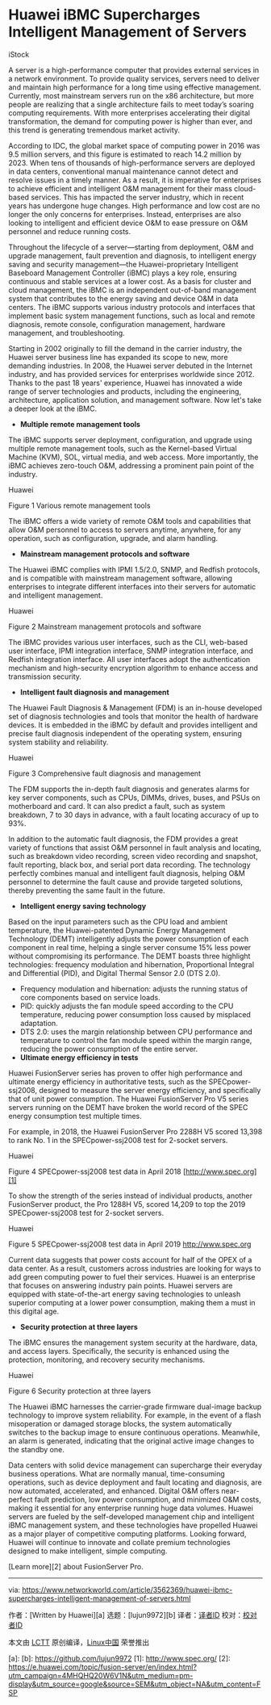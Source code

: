 [#]: collector: (lujun9972)
[#]: translator: ( )
[#]: reviewer: ( )
[#]: publisher: ( )
[#]: url: ( )
[#]: subject: (Huawei iBMC Supercharges Intelligent Management of Servers)
[#]: via: (https://www.networkworld.com/article/3562369/huawei-ibmc-supercharges-intelligent-management-of-servers.html)
[#]: author: (Written by Huawei )

Huawei iBMC Supercharges Intelligent Management of Servers
======

iStock

A server is a high-performance computer that provides external services in a network environment. To provide quality services, servers need to deliver and maintain high performance for a long time using effective management. Currently, most mainstream servers run on the x86 architecture, but more people are realizing that a single architecture fails to meet today’s soaring computing requirements. With more enterprises accelerating their digital transformation, the demand for computing power is higher than ever, and this trend is generating tremendous market activity.

According to IDC, the global market space of computing power in 2016 was 9.5 million servers, and this figure is estimated to reach 14.2 million by 2023. When tens of thousands of high-performance servers are deployed in data centers, conventional manual maintenance cannot detect and resolve issues in a timely manner. As a result, it is imperative for enterprises to achieve efficient and intelligent O&amp;M management for their mass cloud-based services. This has impacted the server industry, which in recent years has undergone huge changes. High performance and low cost are no longer the only concerns for enterprises. Instead, enterprises are also looking to intelligent and efficient device O&amp;M to ease pressure on O&amp;M personnel and reduce running costs.

Throughout the lifecycle of a server—starting from deployment, O&amp;M and upgrade management, fault prevention and diagnosis, to intelligent energy saving and security management—the Huawei-proprietary Intelligent Baseboard Management Controller (iBMC) plays a key role, ensuring continuous and stable services at a lower cost. As a basis for cluster and cloud management, the iBMC is an independent out-of-band management system that contributes to the energy saving and device O&amp;M in data centers. The iBMC supports various industry protocols and interfaces that implement basic system management functions, such as local and remote diagnosis, remote console, configuration management, hardware management, and troubleshooting.

Starting in 2002 originally to fill the demand in the carrier industry, the Huawei server business line has expanded its scope to new, more demanding industries. In 2008, the Huawei server debuted in the Internet industry, and has provided services for enterprises worldwide since 2012. Thanks to the past 18 years' experience, Huawei has innovated a wide range of server technologies and products, including the engineering, architecture, application solution, and management software. Now let's take a deeper look at the iBMC.

  * **Multiple remote management tools**



The iBMC supports server deployment, configuration, and upgrade using multiple remote management tools, such as the Kernel-based Virtual Machine (KVM), SOL, virtual media, and web access. More importantly, the iBMC achieves zero-touch O&amp;M, addressing a prominent pain point of the industry.

Huawei

Figure 1 Various remote management tools

The iBMC offers a wide variety of remote O&amp;M tools and capabilities that allow O&amp;M personnel to access to servers anytime, anywhere, for any operation, such as configuration, upgrade, and alarm handling.

  * **Mainstream management protocols and software**



The Huawei iBMC complies with IPMI 1.5/2.0, SNMP, and Redfish protocols, and is compatible with mainstream management software, allowing enterprises to integrate different interfaces into their servers for automatic and intelligent management.

Huawei

Figure 2 Mainstream management protocols and software

The iBMC provides various user interfaces, such as the CLI, web-based user interface, IPMI integration interface, SNMP integration interface, and Redfish integration interface. All user interfaces adopt the authentication mechanism and high-security encryption algorithm to enhance access and transmission security.

  * **Intelligent fault diagnosis and management**



The Huawei Fault Diagnosis &amp; Management (FDM) is an in-house developed set of diagnosis technologies and tools that monitor the health of hardware devices. It is embedded in the iBMC by default and provides intelligent and precise fault diagnosis independent of the operating system, ensuring system stability and reliability.

Huawei

Figure 3 Comprehensive fault diagnosis and management

The FDM supports the in-depth fault diagnosis and generates alarms for key server components, such as CPUs, DIMMs, drives, buses, and PSUs on motherboard and card. It can also predict a fault, such as system breakdown, 7 to 30 days in advance, with a fault locating accuracy of up to 93%.

In addition to the automatic fault diagnosis, the FDM provides a great variety of functions that assist O&amp;M personnel in fault analysis and locating, such as breakdown video recording, screen video recording and snapshot, fault reporting, black box, and serial port data recording. The technology perfectly combines manual and intelligent fault diagnosis, helping O&amp;M personnel to determine the fault cause and provide targeted solutions, thereby preventing the same fault in the future.

  * **Intelligent energy saving technology**



Based on the input parameters such as the CPU load and ambient temperature, the Huawei-patented Dynamic Energy Management Technology (DEMT) intelligently adjusts the power consumption of each component in real time, helping a single server consume 15% less power without compromising its performance. The DEMT boasts three highlight technologies: frequency modulation and hibernation, Proportional Integral and Differential (PID), and Digital Thermal Sensor 2.0 (DTS 2.0).

  * Frequency modulation and hibernation: adjusts the running status of core components based on service loads.
  * PID: quickly adjusts the fan module speed according to the CPU temperature, reducing power consumption loss caused by misplaced adaptation.
  * DTS 2.0: uses the margin relationship between CPU performance and temperature to control the fan module speed within the margin range, reducing the power consumption of the entire server.
  * **Ultimate energy efficiency in tests**



Huawei FusionServer series has proven to offer high performance and ultimate energy efficiency in authoritative tests, such as the SPECpower-ssj2008, designed to measure the server energy efficiency, and specifically that of unit power consumption. The Huawei FusionServer Pro V5 series servers running on the DEMT have broken the world record of the SPEC energy consumption test multiple times.

For example, in 2018, the Huawei FusionServer Pro 2288H V5 scored 13,398 to rank No. 1 in the SPECpower-ssj2008 test for 2-socket servers.

Huawei

Figure 4 SPECpower-ssj2008 test data in April 2018 [http://www.spec.org][1]

To show the strength of the series instead of individual products, another FusionServer product, the Pro 1288H V5, scored 14,209 to top the 2019 SPECpower-ssj2008 test for 2-socket servers.

Huawei

Figure 5 SPECpower-ssj2008 test data in April 2019 <http://www.spec.org>

Current data suggests that power costs account for half of the OPEX of a data center. As a result, customers across industries are looking for ways to add green computing power to fuel their services. Huawei is an enterprise that focuses on answering industry pain points. Huawei servers are equipped with state-of-the-art energy saving technologies to unleash superior computing at a lower power consumption, making them a must in this digital age.

  * **Security protection at three layers**



The iBMC ensures the management system security at the hardware, data, and access layers. Specifically, the security is enhanced using the protection, monitoring, and recovery security mechanisms.

Huawei

Figure 6 Security protection at three layers

The Huawei iBMC harnesses the carrier-grade firmware dual-image backup technology to improve system reliability. For example, in the event of a flash misoperation or damaged storage blocks, the system automatically switches to the backup image to ensure continuous operations. Meanwhile, an alarm is generated, indicating that the original active image changes to the standby one.

Data centers with solid device management can supercharge their everyday business operations. What are normally manual, time-consuming operations, such as device deployment and fault locating and diagnosis, are now automated, accelerated, and enhanced. Digital O&amp;M offers near-perfect fault prediction, low power consumption, and minimized O&amp;M costs, making it essential for any enterprise running huge data volumes. Huawei servers are fueled by the self-developed management chip and intelligent iBMC management system, and these technologies have propelled Huawei as a major player of competitive computing platforms. Looking forward, Huawei will continue to innovate and collate premium technologies designed to make intelligent, simple computing.

[Learn more][2] about FusionServer Pro.

--------------------------------------------------------------------------------

via: https://www.networkworld.com/article/3562369/huawei-ibmc-supercharges-intelligent-management-of-servers.html

作者：[Written by Huawei][a]
选题：[lujun9972][b]
译者：[译者ID](https://github.com/译者ID)
校对：[校对者ID](https://github.com/校对者ID)

本文由 [LCTT](https://github.com/LCTT/TranslateProject) 原创编译，[Linux中国](https://linux.cn/) 荣誉推出

[a]: 
[b]: https://github.com/lujun9972
[1]: http://www.spec.org/
[2]: https://e.huawei.com/topic/fusion-server/en/index.html?utm_campaign=4MHQHQ20W6V1N&utm_medium=pm-display&utm_source=google&source=SEM&utm_object=NA&utm_content=FSP
